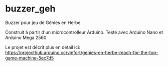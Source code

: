 # buzzer_geh
Buzzer pour jeu de Génies en Herbe

Construit à partir d'un microcontrolleur Arduino. Testé avec Arduino Nano et Arduino Mega 2560.

Le projet est décrit plus en détail ici:
https://projecthub.arduino.cc/vinfort/genies-en-herbe-reach-for-the-top-game-machine-5ec7d5
